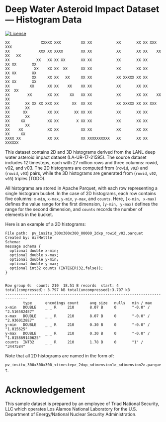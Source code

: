 # Deep Water Asteroid Impact Dataset — Histogram Data

[![License](https://licensebuttons.net/l/by/4.0/88x31.png)](https://creativecommons.org/licenses/by/4.0/)

```
XX              XXXXX XXX         XX XX           XX       XX XX XXX         XXX
XX             XXX XX XXXX        XX XX           XX       XX XX    XX     XX   XX
XX            XX   XX XX XX       XX XX           XX       XX XX      XX XX       XX
XX           XX    XX XX  XX      XX XX           XX       XX XX      XX XX       XX
XX          XX     XX XX   XX     XX XX           XX XXXXX XX XX      XX XX       XX
XX         XX      XX XX    XX    XX XX           XX       XX XX     XX  XX
XX        XX       XX XX     XX   XX XX           XX       XX XX    XX   XX
XX       XX XX XX XXX XX      XX  XX XX           XX XXXXX XX XX XXX     XX       XX
XX      XX         XX XX       XX XX XX           XX       XX XX         XX       XX
XX     XX          XX XX        X XX XX           XX       XX XX         XX       XX
XX    XX           XX XX          XX XX           XX       XX XX          XX     XX
XXXX XX            XX XX          XX XXXXXXXXXX   XX       XX XX            XXXXXX
```

This dataset contains 2D and 3D histograms derived from the LANL deep water asteroid impact dataset (LA-UR-17-21595). The source dataset includes 12 timesteps, each with 27 million rows and three columns: rowid, v02, and v03. The 2D histograms are computed from (`rowid`, `v02`) and (`rowid`, `v03`) pairs, while the 3D histograms are generated from (`rowid`, `v02`, `v03`) triples (TODO).

All histograms are stored in Apache Parquet, with each row representing a single histogram bucket. In the case of 2D histograms, each row contains five columns: `x-min`, `x-max`, `y-min`, `y-max`, and `counts`. Here, `[x-min, x-max)` defines the value range for the first dimension, `[y-min, y-max)` defines the range for the second dimension, and `counts` records the number of elements in the bucket.

Here is an example of a 2D histograms:

```
File path:  pv_insitu_300x300x300_00000_2dxp_rowid_v02.parquet
Created by: AirMettle
Schema:
message schema {
  optional double x-min;
  optional double x-max;
  optional double y-min;
  optional double y-max;
  optional int32 counts (INTEGER(32,false));
}


Row group 0:  count: 210  18.51 B records  start: 4  total(compressed): 3.797 kB total(uncompressed):3.797 kB 
--------------------------------------------------------------------------------
        type      encodings count     avg size   nulls   min / max
x-min   DOUBLE    _ _ R     210       8.07 B     0       "-0.0" / "2.5165824E7"
x-max   DOUBLE    _ _ R     210       8.07 B     0       "-0.0" / "2.9360128E7"
y-min   DOUBLE    _ _ R     210       0.30 B     0       "-0.0" / "1.015625"
y-max   DOUBLE    _ _ R     210       0.30 B     0       "-0.0" / "1.015869140625"
counts  INT32     _ _ R     210       1.78 B     0       "1" / "3447584"
```

Note that all 2D histograms are named in the form of:

`pv_insitu_300x300x300_<timestep>_2dxp_<dimension1>_<dimension2>.parquet`.


# Acknowledgement

This sample dataset is prepared by an employee of Triad National Security, LLC which operates Los Alamos National Laboratory for the U.S. Department of Energy/National Nuclear Security Administration.
